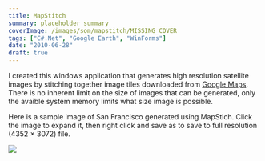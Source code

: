 ```yaml
---
title: MapStitch
summary: placeholder summary
coverImage: /images/som/mapstitch/MISSING_COVER
tags: ["C#.Net", "Google Earth", "WinForms"]
date: "2010-06-28"
draft: true
---
```


I created this windows application that generates high resolution satellite images by stitching together image tiles downloaded from [Google Maps](http://maps.google.com). There is no inherent limit on the size of images that can be generated, only the avaible system memory limits what size image is possible.


Here is a sample image of San Francisco generated using MapStich. Click the image to expand it, then right click and save as to save to full resolution (4352 × 3072) file.

![](sf-17z.jpg)
